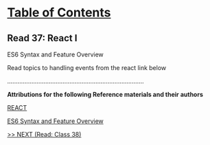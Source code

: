 # [Table of Contents](https://wondwosentsige.github.io/code-401-reading-notes/Home)

## Read 37: React I

ES6 Syntax and Feature Overview

Read topics to handling events from the react link below


...............................................................................

__Attributions for the following Reference materials and their authors__

[REACT](https://reactjs.org/docs/hello-world.html)

[ES6 Syntax and Feature Overview](https://www.taniarascia.com/es6-syntax-and-feature-overview/)

[>> NEXT (Read: Class 38)](https://wondwosentsige.github.io/code-401-reading-note/class-38)